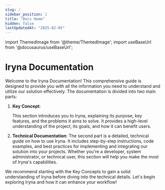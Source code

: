 ```yaml
---
slug: /
sidebar_position: 1
title: "Docs Home"
hidden: false
lastUpdatedAt: "2025-02-05"
---
```



import ThemedImage from '@theme/ThemedImage';
import useBaseUrl from '@docusaurus/useBaseUrl';

# Iryna Documentation

Welcome to the Iryna Documentation! This comprehensive guide is designed to provide you with all the information you need to understand and utilize our solution effectively. The documentation is divided into two main parts:

1. **Key Concept**: 

   This section introduces you to Iryna, explaining its purpose, key features, and the problems it aims to solve. It provides a high-level understanding of the project, its goals, and how it can benefit users.


2. **Technical Documentation**:
   The second part is a detailed, technical guide on how to use Iryna. It includes step-by-step instructions, code examples, and best practices for implementing and integrating our solution into your projects. Whether you're a developer, system administrator, or technical user, this section will help you make the most of Iryna's capabilities.


We recommend starting with the Key Concepts to gain a solid understanding of Iryna before diving into the technical details. Let's begin exploring Iryna and how it can enhance your workflow!



<!-- <center>
<ThemedImage
    alt="Solution"
    sources={{
        light: useBaseUrl('/img/5.png'),
        dark: useBaseUrl('/img/6.png'),
    }}
    style={{width: 600}}
    />
</center> -->